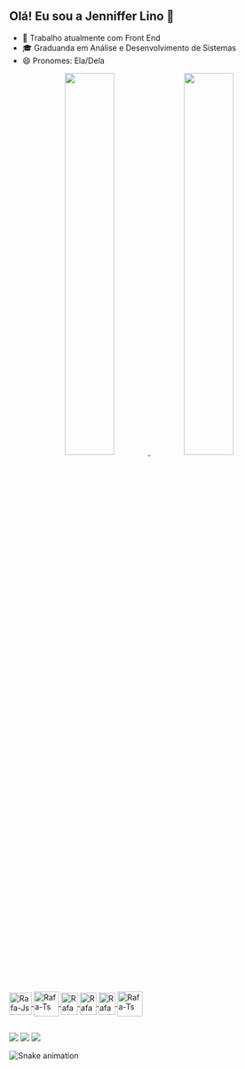 ## Olá! Eu sou a Jenniffer Lino 👋

- 👾 Trabalho atualmente com Front End
- 🎓 Graduanda em Análise e Desenvolvimento de Sistemas
- 😄 Pronomes: Ela/Dela

<div align="center">
  <a href="https://github.com/eujennifferlino">
  <img width="42%" src="https://github-readme-stats.vercel.app/api?username=eujennifferlino&show_icons=true&theme=dark&include_all_commits=true&count_private=true"/>
  <img width="42%" src="https://github-readme-stats.vercel.app/api/top-langs/?username=eujennifferlino&layout=compact&langs_count=7&theme=dark"/>
</div>

<div style="display: inline_block"><br>
  <img align="center" alt="Rafa-Js" height="40" width="40" src="https://cdn.jsdelivr.net/gh/devicons/devicon/icons/javascript/javascript-original.svg"/>
  <img align="center" alt="Rafa-Ts" height="45" width="45" src="https://cdn.jsdelivr.net/gh/devicons/devicon/icons/html5/html5-original.svg"/>
  <img align="center" alt="Rafa-Ts" height="40" width="30" src="https://cdn.jsdelivr.net/gh/devicons/devicon/icons/css3/css3-original.svg"/>
  <img align="center" alt="Rafa-Ts" height="40" width="30" src="https://cdn.jsdelivr.net/gh/devicons/devicon/icons/react/react-original.svg"/>
  <img align="center" alt="Rafa-Ts" height="40" width="30" src="https://cdn.jsdelivr.net/gh/devicons/devicon/icons/typescript/typescript-original.svg"/>
  <img align="center" alt="Rafa-Ts" height="45" width="45" src="https://cdn.jsdelivr.net/gh/devicons/devicon/icons/nodejs/nodejs-original.svg"/>
</div>

##

<div> 
  <a href="https://www.instagram.com/eujennifferlino" target="_blank"><img src="https://img.shields.io/badge/-Instagram-%23E4405F?style=for-the-badge&logo=instagram&logoColor=white" target="_blank"></a>
  <a href ="mailto:eujennifferlino@gmail.com"><img src="https://img.shields.io/badge/-Gmail-%23333?style=for-the-badge&logo=gmail&logoColor=white" target="_blank"></a>
  <a href="https://www.linkedin.com/in/jennifferlinoferreira" target="_blank"><img src="https://img.shields.io/badge/-LinkedIn-%230077B5?style=for-the-badge&logo=linkedin&logoColor=white" target="_blank"></a> 
 
  ![Snake animation](https://github.com/eujennifferlino/eujennifferlino/blob/output/github-contribution-grid-snake.svg)
 
</div>
